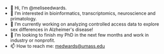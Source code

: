 - 👋 Hi, I’m @meliseedwards.
- 👀 I’m interested in bioinformatics, transcriptomics, neuroscience and primatology.
- 🌱 I’m currently working on analyzing controlled access data to explore sex differences in Alzheimer's disease!
- 💞️ I’m looking to finish my PhD in the next few months and work in industry or nonprofit. 
- 📫 How to reach me: medwards@umass.edu 

<!---
meliseedwards/meliseedwards is a ✨ special ✨ repository because its `README.md` (this file) appears on your GitHub profile.
You can click the Preview link to take a look at your changes.
--->
